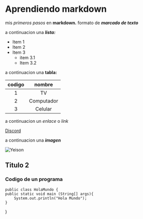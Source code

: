 # Aprendiendo markdown

mis _primeros pasos_ en __markdown.__ formato de ___marcado de texto___

a continuacion una ___lista:___

* Item 1
* Item 2
* Item 3
  * item 3.1
  * Item 3.2

a continuacion una __tabla:__ 

|codigo | nombre |
|:--:|:--:|
| 1 | TV |
| 2 | Computador |
| 3 | Celular |

a continuacion un _enlace_ o *link*

[Discord](https://discord.com)

a continuacion una ***imagen***

![Yeison](https://encrypted-tbn0.gstatic.com/images?q=tbn:ANd9GcQRWfZD9fim8Z01pbCU0Fy6M8sJc0Nv_-sSNxuU-RY&s)

## Titulo 2

### Codigo de un programa

    public class HolaMundo {
	public static void main (String[] args){
		System.out.println("Hola Mundo");
	}
}
